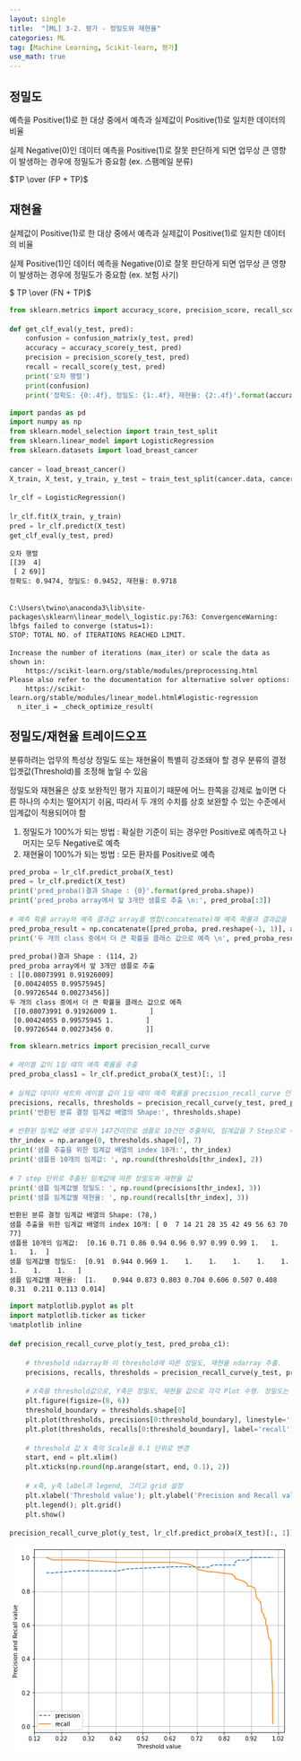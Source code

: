 ```yaml
---
layout: single
title:  "[ML] 3-2. 평가 - 정밀도와 재현율"
categories: ML
tag: [Machine Learning, Scikit-learn, 평가]
use_math: true
---
```


## 정밀도
예측을 Positive(1)로 한 대상 중에서 예측과 실제값이 Positive(1)로 일치한 데이터의 비율

실제 Negative(0)인 데이터 예측을 Positive(1)로 잘못 판단하게 되면 업무상 큰 영향이 발생하는 경우에 정밀도가 중요함 (ex. 스팸메일 분류)

$TP \over (FP + TP)$


## 재현율
실제값이 Positive(1)로 한 대상 중에서 예측과 실제값이 Positive(1)로 일치한 데이터의 비율

실제 Positive(1)인 데이터 예측을 Negative(0)로 잘못 판단하게 되면 업무상 큰 영향이 발생하는 경우에 정밀도가 중요함 (ex. 보험 사기)

$ TP \over (FN + TP)$


```python
from sklearn.metrics import accuracy_score, precision_score, recall_score, confusion_matrix

def get_clf_eval(y_test, pred):
    confusion = confusion_matrix(y_test, pred)
    accuracy = accuracy_score(y_test, pred)
    precision = precision_score(y_test, pred)
    recall = recall_score(y_test, pred)
    print('오차 행렬')
    print(confusion)
    print('정확도: {0:.4f}, 정밀도: {1:.4f}, 재현율: {2:.4f}'.format(accuracy, precision, recall))
```


```python
import pandas as pd
import numpy as np
from sklearn.model_selection import train_test_split
from sklearn.linear_model import LogisticRegression
from sklearn.datasets import load_breast_cancer

cancer = load_breast_cancer()
X_train, X_test, y_train, y_test = train_test_split(cancer.data, cancer.target, test_size = 0.2, random_state=120)

lr_clf = LogisticRegression()

lr_clf.fit(X_train, y_train)
pred = lr_clf.predict(X_test)
get_clf_eval(y_test, pred)
```

    오차 행렬
    [[39  4]
     [ 2 69]]
    정확도: 0.9474, 정밀도: 0.9452, 재현율: 0.9718
    

    C:\Users\twino\anaconda3\lib\site-packages\sklearn\linear_model\_logistic.py:763: ConvergenceWarning: lbfgs failed to converge (status=1):
    STOP: TOTAL NO. of ITERATIONS REACHED LIMIT.
    
    Increase the number of iterations (max_iter) or scale the data as shown in:
        https://scikit-learn.org/stable/modules/preprocessing.html
    Please also refer to the documentation for alternative solver options:
        https://scikit-learn.org/stable/modules/linear_model.html#logistic-regression
      n_iter_i = _check_optimize_result(
    

## 정밀도/재현율 트레이드오프
분류하려는 업무의 특성상 정밀도 또는 재현율이 특별히 강조돼야 할 경우 분류의 결정 입곗값(Threshold)를 조정해 높일 수 있음

정밀도와 재현율은 상호 보완적인 평가 지표이기 때문에 어느 한쪽을 강제로 높이면 다른 하나의 수치는 떨어지기 쉬움, 따라서 두 개의 수치를 상호 보완할 수 있는 수준에서 임계값이 적용되어야 함

1. 정밀도가 100%가 되는 방법 : 확실한 기준이 되는 경우만 Positive로 예측하고 나머지는 모두 Negative로 예측
2. 재현율이 100%가 되는 방법 : 모든 환자를 Positive로 예측


```python
pred_proba = lr_clf.predict_proba(X_test)
pred = lr_clf.predict(X_test)
print('pred_proba()결과 Shape : {0}'.format(pred_proba.shape))
print('pred_proba array에서 앞 3개만 샘플로 추출 \n:', pred_proba[:3])

# 예측 확률 array와 예측 결과값 array를 병합(concatenate)해 예측 확률과 결과값을 한눈에 확인
pred_proba_result = np.concatenate([pred_proba, pred.reshape(-1, 1)], axis=1)
print('두 개의 class 중에서 더 큰 확률을 클래스 값으로 예측 \n', pred_proba_result[:3])
```

    pred_proba()결과 Shape : (114, 2)
    pred_proba array에서 앞 3개만 샘플로 추출 
    : [[0.08073991 0.91926009]
     [0.00424055 0.99575945]
     [0.99726544 0.00273456]]
    두 개의 class 중에서 더 큰 확률을 클래스 값으로 예측 
     [[0.08073991 0.91926009 1.        ]
     [0.00424055 0.99575945 1.        ]
     [0.99726544 0.00273456 0.        ]]
    


```python
from sklearn.metrics import precision_recall_curve

# 레이블 값이 1일 때의 예측 확률을 추출
pred_proba_class1 = lr_clf.predict_proba(X_test)[:, 1]

# 실제값 데이터 세트와 레이블 값이 1일 때의 예측 확률을 precision_recall_curve 인자로 입력
precisions, recalls, thresholds = precision_recall_curve(y_test, pred_proba_class1)
print('반환된 분류 결정 임계값 배열의 Shape:', thresholds.shape)

# 반환된 임계값 배열 로우가 147건이므로 샘플로 10건만 추출하되, 임계값을 7 Step으로 추출.
thr_index = np.arange(0, thresholds.shape[0], 7)
print('샘플 추출을 위한 임계값 배열의 index 10개:', thr_index)
print('샘플용 10개의 임계값: ', np.round(thresholds[thr_index], 2))

# 7 step 단위로 추출된 임계값에 따른 정밀도와 재현율 값
print('샘플 임계값별 정밀도: ', np.round(precisions[thr_index], 3))
print('샘플 임계값별 재현율: ', np.round(recalls[thr_index], 3))
```

    반환된 분류 결정 임계값 배열의 Shape: (78,)
    샘플 추출을 위한 임계값 배열의 index 10개: [ 0  7 14 21 28 35 42 49 56 63 70 77]
    샘플용 10개의 임계값:  [0.16 0.71 0.86 0.94 0.96 0.97 0.99 0.99 1.   1.   1.   1.  ]
    샘플 임계값별 정밀도:  [0.91  0.944 0.969 1.    1.    1.    1.    1.    1.    1.    1.    1.   ]
    샘플 임계값별 재현율:  [1.    0.944 0.873 0.803 0.704 0.606 0.507 0.408 0.31  0.211 0.113 0.014]
    


```python
import matplotlib.pyplot as plt
import matplotlib.ticker as ticker
%matplotlib inline

def precision_recall_curve_plot(y_test, pred_proba_c1):
    
    # threshold ndarray와 이 threshold에 따른 정밀도, 재현율 ndarray 추출.
    precisions, recalls, thresholds = precision_recall_curve(y_test, pred_proba_c1)
    
    # X축을 threshold값으로, Y축은 정밀도, 재현율 값으로 각각 Plot 수행. 정밀도는 점선으로 표시
    plt.figure(figsize=(8, 6))
    threshold_boundary = thresholds.shape[0]
    plt.plot(thresholds, precisions[0:threshold_boundary], linestyle='--', label='precision')
    plt.plot(thresholds, recalls[0:threshold_boundary], label='recall')
    
    # threshold 값 X 축의 Scale을 0.1 단위로 변경
    start, end = plt.xlim()
    plt.xticks(np.round(np.arange(start, end, 0.1), 2))
    
    # x축, y축 label과 legend, 그리고 grid 설정
    plt.xlabel('Threshold value'); plt.ylabel('Precision and Recall value')
    plt.legend(); plt.grid()
    plt.show()
    
precision_recall_curve_plot(y_test, lr_clf.predict_proba(X_test)[:, 1])
```


    
![](/images/20230707_1.png)
    

